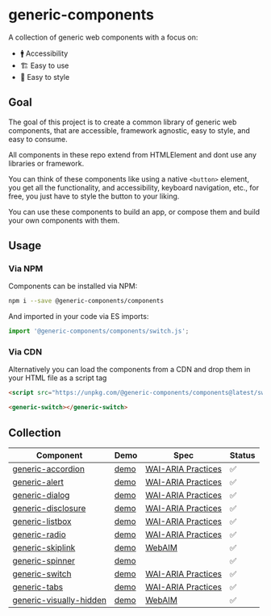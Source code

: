 # generic-components

A collection of generic web components with a focus on:

- 🚹 Accessibility
- 🏗 Easy to use
- 🎨 Easy to style

## Goal

The goal of this project is to create a common library of generic web components, that are accessible, framework agnostic, easy to style, and easy to consume.

All components in these repo extend from HTMLElement and dont use any libraries or framework.

You can think of these components like using a native `<button>` element, you get all the functionality, and accessibility, keyboard navigation, etc., for free, you just have to style the button to your liking.

You can use these components to build an app, or compose them and build your own components with them.

## Usage
    
### Via NPM
Components can be installed via NPM:

```bash
npm i --save @generic-components/components
```

And imported in your code via ES imports:

```js
import '@generic-components/components/switch.js';
```

### Via CDN
Alternatively you can load the components from a CDN and drop them in your HTML file as a script tag

```html
<script src="https://unpkg.com/@generic-components/components@latest/switch.js" type="module"></script>
```

```html
<generic-switch></generic-switch>
```

## Collection

| Component                                                     | Demo                                                                                  | Spec                                                                        | Status        |
|---------------------------------------------------------------|---------------------------------------------------------------------------------------|-----------------------------------------------------------------------------|---------------|
| [generic-accordion](/generic-accordion/README.md)             | [demo](https://genericcomponents.netlify.app/generic-accordion/demo/index.html)       | [WAI-ARIA Practices](https://www.w3.org/TR/wai-aria-practices/#accordion)   | ✅            |        
| [generic-alert](/generic-alert/README.md)                     | [demo](https://genericcomponents.netlify.app/generic-alert/demo/index.html)           | [WAI-ARIA Practices](https://www.w3.org/TR/wai-aria-practices/#alert)       | ✅            |               
| [generic-dialog](/generic-dialog/README.md)                   | [demo](https://genericcomponents.netlify.app/generic-dialog/demo/index.html)          | [WAI-ARIA Practices](https://www.w3.org/TR/wai-aria-practices/#dialog_modal)| ✅            |     
| [generic-disclosure](/generic-disclosure/README.md)           | [demo](https://genericcomponents.netlify.app/generic-disclosure/demo/index.html)      | [WAI-ARIA Practices](https://www.w3.org/TR/wai-aria-practices/#disclosure)  | ✅            |      
| [generic-listbox](/generic-listbox/README.md)                 | [demo](https://genericcomponents.netlify.app/generic-listbox/demo/index.html)         | [WAI-ARIA Practices](https://www.w3.org/TR/wai-aria-practices/#Listbox)     | ✅            |      
| [generic-radio](/generic-radio/README.md)                     | [demo](https://genericcomponents.netlify.app/generic-radio/demo/index.html)           | [WAI-ARIA Practices](https://www.w3.org/TR/wai-aria-practices-1.1/#radiobutton)     | ✅            |      
| [generic-skiplink](/generic-skiplink/README.md)               | [demo](https://genericcomponents.netlify.app/generic-skiplink/demo/index.html)        | [WebAIM](https://webaim.org/techniques/skipnav/)                            | ✅            |               
| [generic-spinner](/generic-spinner/README.md)                 | [demo](https://genericcomponents.netlify.app/generic-spinner/demo/index.html)         |                                                                             | ✅            |               
| [generic-switch](/generic-switch/README.md)                   | [demo](https://genericcomponents.netlify.app/generic-switch/demo/index.html)          | [WAI-ARIA Practices](https://www.w3.org/TR/wai-aria-1.1/#switch)            | ✅            |        
| [generic-tabs](/generic-tabs/README.md)                       | [demo](https://genericcomponents.netlify.app/generic-tabs/demo/index.html)            | [WAI-ARIA Practices](https://www.w3.org/TR/wai-aria-practices/#tabpanel)    | ✅            |        
| [generic-visually-hidden](/generic-visually-hidden/README.md) | [demo](https://genericcomponents.netlify.app/generic-visually-hidden/demo/index.html) | [WebAIM](https://webaim.org/techniques/css/invisiblecontent/)               | ✅            |         


